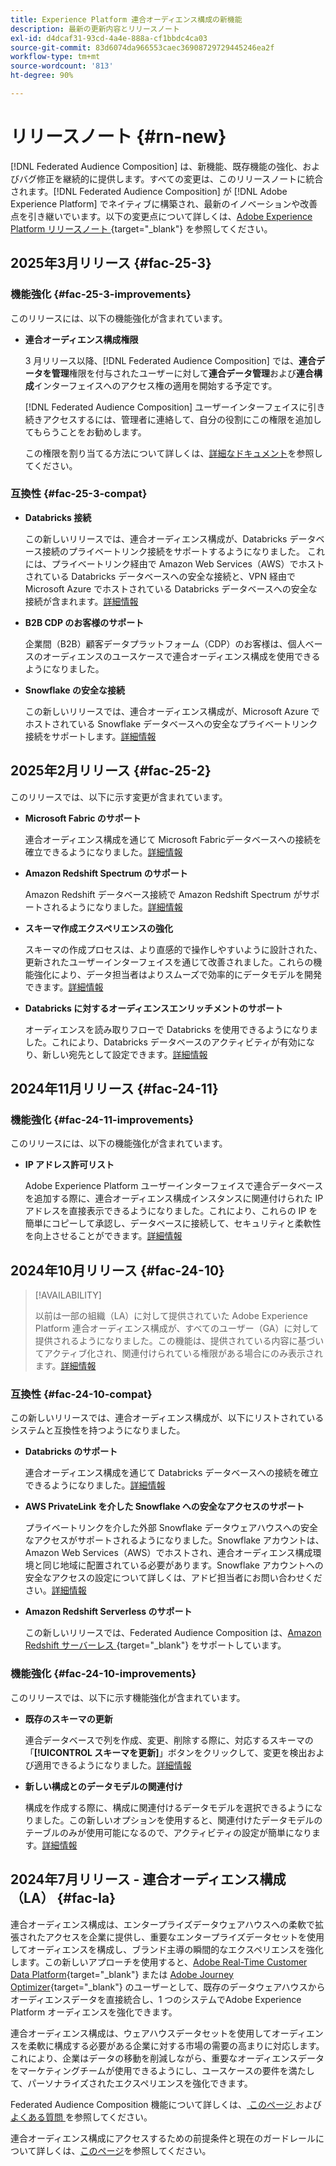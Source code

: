 ```yaml
---
title: Experience Platform 連合オーディエンス構成の新機能
description: 最新の更新内容とリリースノート
exl-id: d4dcaf31-93cd-4a4e-888a-cf1bbdc4ca03
source-git-commit: 83d6074da966553caec36908729729445246ea2f
workflow-type: tm+mt
source-wordcount: '813'
ht-degree: 90%

---
```


# リリースノート {#rn-new}

[!DNL Federated Audience Composition] は、新機能、既存機能の強化、およびバグ修正を継続的に提供します。すべての変更は、このリリースノートに統合されます。[!DNL Federated Audience Composition] が [!DNL Adobe Experience Platform] でネイティブに構築され、最新のイノベーションや改善点を引き継いでいます。以下の変更点について詳しくは、[Adobe Experience Platform リリースノート ](https://experienceleague.adobe.com/docs/experience-platform/release-notes/latest.html?lang=ja){target="_blank"} を参照してください。

## 2025年3月リリース {#fac-25-3}

### 機能強化 {#fac-25-3-improvements}

このリリースには、以下の機能強化が含まれています。

* **連合オーディエンス構成権限**

  3 月リリース以降、[!DNL Federated Audience Composition] では、**連合データを管理**&#x200B;権限を付与されたユーザーに対して&#x200B;**連合データ管理**&#x200B;および&#x200B;**連合構成**&#x200B;インターフェイスへのアクセス権の適用を開始する予定です。

  [!DNL Federated Audience Composition] ユーザーインターフェイスに引き続きアクセスするには、管理者に連絡して、自分の役割にこの権限を追加してもらうことをお勧めします。

  この権限を割り当てる方法について詳しくは、[詳細なドキュメント](feature-access.md)を参照してください。

<!--
* **Data model Canvas view**

    The Canvas view for the Data Models section improves the experience by enabling the visualization of data models and their links in a canvas layout, alongside the existing tabular view. [Learn more](../data-management/gs-models.md)

* **AI Assistant**

    AI Assistant is a user interface feature designed to help you navigate and understand Adobe concepts and get operational insights for your specific environment. It is available in several products across Adobe Experience Cloud, including Federated Audience Composition. 
-->


### 互換性 {#fac-25-3-compat}

* **Databricks 接続**

  この新しいリリースでは、連合オーディエンス構成が、Databricks データベース接続のプライベートリンク接続をサポートするようになりました。
これには、プライベートリンク経由で Amazon Web Services（AWS）でホストされている Databricks データベースへの安全な接続と、VPN 経由で Microsoft Azure でホストされている Databricks データベースへの安全な接続が含まれます。[詳細情報](../connections/federated-db.md#databricks)

* **B2B CDP のお客様のサポート**

  企業間（B2B）顧客データプラットフォーム（CDP）のお客様は、個人ベースのオーディエンスのユースケースで連合オーディエンス構成を使用できるようになりました。

* **Snowflake の安全な接続**

  この新しいリリースでは、連合オーディエンス構成が、Microsoft Azure でホストされている Snowflake データベースへの安全なプライベートリンク接続をサポートします。[詳細情報](../connections/federated-db.md#snowflake)

## 2025年2月リリース {#fac-25-2}

このリリースでは、以下に示す変更が含まれています。

* **Microsoft Fabric のサポート**

  連合オーディエンス構成を通じて Microsoft Fabricデータベースへの接続を確立できるようになりました。[詳細情報](../connections/federated-db.md)

* **Amazon Redshift Spectrum のサポート**

  Amazon Redshift データベース接続で Amazon Redshift Spectrum がサポートされるようになりました。[詳細情報](../connections/federated-db.md#amazon-redshift)

* **スキーマ作成エクスペリエンスの強化**

  スキーマの作成プロセスは、より直感的で操作しやすいように設計された、更新されたユーザーインターフェイスを通じて改善されました。これらの機能強化により、データ担当者はよりスムーズで効率的にデータモデルを開発できます。[詳細情報](../customer/schemas.md)

* **Databricks に対するオーディエンスエンリッチメントのサポート**

  オーディエンスを読み取りフローで Databricks を使用できるようになりました。これにより、Databricks データベースのアクティビティが有効になり、新しい宛先として設定できます。[詳細情報](../connections/destinations.md)

## 2024年11月リリース {#fac-24-11}

### 機能強化 {#fac-24-11-improvements}

このリリースには、以下の機能強化が含まれています。

* **IP アドレス許可リスト**

  Adobe Experience Platform ユーザーインターフェイスで連合データベースを追加する際に、連合オーディエンス構成インスタンスに関連付けられた IP アドレスを直接表示できるようになりました。これにより、これらの IP を簡単にコピーして承認し、データベースに接続して、セキュリティと柔軟性を向上させることができます。[詳細情報](../connections/connections.md)

## 2024年10月リリース {#fac-24-10}

>[!AVAILABILITY]
>
>以前は一部の組織（LA）に対して提供されていた Adobe Experience Platform 連合オーディエンス構成が、すべてのユーザー（GA）に対して提供されるようになりました。この機能は、提供されている内容に基づいてアクティブ化され、関連付けられている権限がある場合にのみ表示されます。[詳細情報](access-prerequisites.md)
>

### 互換性 {#fac-24-10-compat}

この新しいリリースでは、連合オーディエンス構成が、以下にリストされているシステムと互換性を持つようになりました。

* **Databricks のサポート**

  連合オーディエンス構成を通じて Databricks データベースへの接続を確立できるようになりました。[詳細情報](../connections/federated-db.md#databricks)

* **AWS PrivateLink を介した Snowflake への安全なアクセスのサポート**

  プライベートリンクを介した外部 Snowflake データウェアハウスへの安全なアクセスがサポートされるようになりました。Snowflake アカウントは、Amazon Web Services（AWS）でホストされ、連合オーディエンス構成環境と同じ地域に配置されている必要があります。Snowflake アカウントへの安全なアクセスの設定について詳しくは、アドビ担当者にお問い合わせください。[詳細情報](../connections/federated-db.md#snowflake)

* **Amazon Redshift Serverless のサポート**

  この新しいリリースでは、Federated Audience Composition は、[Amazon Redshift サーバーレス ](https://aws.amazon.com/jp/redshift/redshift-serverless/){target="_blank"} をサポートしています。

### 機能強化 {#fac-24-10-improvements}

このリリースでは、以下に示す機能強化が含まれています。

* **既存のスキーマの更新**

  連合データベースで列を作成、変更、削除する際に、対応するスキーマの「**[!UICONTROL スキーマを更新]**」ボタンをクリックして、変更を検出および適用できるようになりました。[詳細情報](../customer/schemas.md#schema-refresh)

* **新しい構成とのデータモデルの関連付け**

  構成を作成する際に、構成に関連付けるデータモデルを選択できるようになりました。この新しいオプションを使用すると、関連付けたデータモデルのテーブルのみが使用可能になるので、アクティビティの設定が簡単になります。[詳細情報](../compositions/create-composition.md)

## 2024年7月リリース - 連合オーディエンス構成（LA） {#fac-la}

連合オーディエンス構成は、エンタープライズデータウェアハウスへの柔軟で拡張されたアクセスを企業に提供し、重要なエンタープライズデータセットを使用してオーディエンスを構成し、ブランド主導の瞬間的なエクスペリエンスを強化します。この新しいアプローチを使用すると、[Adobe Real-Time Customer Data Platform](https://experienceleague.adobe.com/ja/docs/experience-platform/segmentation/home){target="_blank"} または [Adobe Journey Optimizer](https://experienceleague.adobe.com/ja/docs/journey-optimizer/using/ajo-home){target="_blank"} のユーザーとして、既存のデータウェアハウスからオーディエンスデータを直接統合し、1 つのシステムでAdobe Experience Platform オーディエンスを強化できます。

連合オーディエンス構成は、ウェアハウスデータセットを使用してオーディエンスを柔軟に構成する必要がある企業に対する市場の需要の高まりに対応します。これにより、企業はデータの移動を削減しながら、重要なオーディエンスデータをマーケティングチームが使用できるようにし、ユースケースの要件を満たして、パーソナライズされたエクスペリエンスを強化できます。

Federated Audience Composition 機能について詳しくは、[ このページ ](get-started.md) および [ よくある質問 ](faq.md) を参照してください。

連合オーディエンス構成にアクセスするための前提条件と現在のガードレールについて詳しくは、[このページ](access-prerequisites.md)を参照してください。
